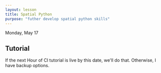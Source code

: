 ```yaml
---
layout: lesson
title: Spatial Python
purpose: "futher develop spatial python skills"
---
```


Monday, May 17

## Tutorial

If the next Hour of CI tutorial is live by this date, we'll do that. Otherwise, I have backup options.